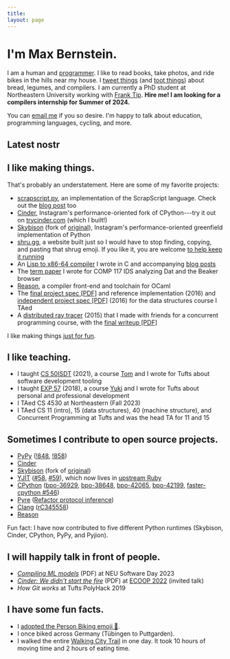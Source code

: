 ```yaml
---
title:
layout: page
---
```


<a rel="me" style="display:none;" href="https://mastodon.social/@tekknolagi">Mastodon</a>

<h1>I'm Max Bernstein.</h1>

I am a human and [programmer](https://github.com/tekknolagi). I like to read
books, take photos, and ride bikes in the hills near my house. I [tweet
things](https://twitter.com/tekknolagi) (and [toot
things](https://mastodon.social/@tekknolagi)) about bread, legumes, and
compilers. I am currently a PhD student at Northeastern University working with
[Frank Tip](http://www.franktip.org/). **Hire me! I am looking for a compilers
internship for Summer of 2024.**

You can [email me](mailto:contact@bernsteinbear.com) if you so desire. I'm
happy to talk about education, programming languages, cycling, and more.

## Latest nostr

<div id="nostr-container"><ul></ul></div>

<script type="text/javascript">
const relay = "wss://offchain.pub";
const socket = new WebSocket(relay);
const pubkey =
  "ff6560d3d0c180d8be922541650ca53debdfa50d10d30d05e1320c0a04b64584";
const messages = [];

function subscribe(pubkey) {
  const filter = {
    authors: [pubkey],
  };
  const subscription = ["REQ", "my-sub", filter];
  socket.send(JSON.stringify(subscription));
}

function escapeHTML(unsafeText) {
  // https://stackoverflow.com/a/48054293/569183
  const div = document.createElement("div");
  div.innerText = unsafeText;
  return div.innerHTML;
}

function renderMessages(messages) {
  const list = document.createElement("ul");
  list.setAttribute("style", "list-style-type: none; padding-left: 0px; padding-bottom: 10px;");
  for (const message of messages) {
    const text = message.content;
    const date = new Date(message.created_at * 1000);
    const date_str = date.toLocaleDateString("en-US");
    const time_str = date.toLocaleTimeString("en-US");
    const element = document.createElement("li");
    element.innerText = `${text}\n  ${time_str} on ${date_str}`;
    element.setAttribute("style", "padding-bottom: 10px;");
    list.appendChild(element);
  }
  const old_list = document.querySelector("#nostr-container ul");
  document.querySelector("#nostr-container").replaceChild(list, old_list);
}

socket.addEventListener("open", function (event) {
  subscribe(pubkey);
});

socket.addEventListener("message", function (event) {
  const message_data_json = event.data;
  const message_data = JSON.parse(message_data_json);
  if (!(message_data instanceof Array)) {
    console.log("Invalid message: expected Array", message_data);
    return;
  }
  if (message_data.length < 2) {
    console.log("Invalid message: too short", message_data);
    return;
  }
  const message_type = message_data[0];
  if (message_type !== "EVENT") {
    // Can ignore EOSE... for now? TODO: do we need to re-open a sub?
    return;
  }
  if (message_data.length !== 3) {
    console.log("Invalid EVENT message: too short", message_data);
    return;
  }
  const event_data = message_data[2];
  if (event_data.kind !== 1) {
    // Ignore non text-note kinds for now
    return;
  }
  messages.push(event_data);
  messages.sort((a, b) => b.created_at - a.created_at);
  renderMessages(messages.slice(0, 5));
});
</script>

## I like making things.

That's probably an understatement. Here are some of my favorite projects:

* [scrapscript.py](https://github.com/tekknolagi/scrapscript), an
  implementation of the ScrapScript language. Check out the [blog
  post](/blog/scrapscript) too
* [Cinder](https://github.com/facebookincubator/cinder), Instagram's
  performance-oriented fork of CPython---try it out on
  [trycinder.com](https://trycinder.com) (which I built!)
* [Skybison](https://github.com/tekknolagi/skybison) (fork of
  [original](https://github.com/facebookexperimental/skybison)), Instagram's
  performance-oriented greenfield implementation of Python
* [shru.gg](https://shru.gg), a website built just so I would have to stop
  finding, copying, and pasting that shrug emoji. If you like it, you are
  welcome [to help keep it running](https://github.com/sponsors/tekknolagi)
* An [Lisp to x86-64 compiler](https://github.com/tekknolagi/ghuloum) I wrote
  in C and accompanying [blog posts](/blog/lisp/)
* The [term paper](/dat-paper/) I wrote for COMP 117 IDS
  analyzing Dat and the Beaker browser
* [Reason](https://reasonml.github.io/), a compiler front-end and toolchain for
  OCaml
* The [final project spec [PDF]](/resources/comp15-homework6.pdf)
  and reference implementation (2016) and
  [independent project spec [PDF]](/resources/comp15-independent.pdf)
  (2016) for the data structures course I TAed
* A [distributed ray tracer](https://github.com/TheiaRT/tracer) (2015) that I
  made with friends for a concurrent programming course, with the
  [final writeup [PDF]](/resources/comp50-writeup.pdf)

I like making things [just for fun](https://justforfunnoreally.dev/).

## I like teaching.

* I taught [CS 50ISDT](/isdt/) (2021), a course [Tom](https://tchebb.me/) and I
  wrote for Tufts about software development tooling
* I taught [EXP 57](/excollege/) (2018), a course
  [Yuki](https://yzan424.github.io/) and I wrote for Tufts about personal and
  professional development
* I TAed CS 4530 at Northeastern (Fall 2023)
* I TAed CS 11 (intro), 15 (data structures), 40 (machine structure), and
  Concurrent Programming at Tufts and was the head TA for 11 and 15

## Sometimes I contribute to open source projects.

* [PyPy](https://www.pypy.org/)
  ([!848](https://foss.heptapod.net/pypy/pypy/-/merge_requests/848),
  [!858](https://foss.heptapod.net/pypy/pypy/-/merge_requests/858))
* [Cinder](https://github.com/facebookincubator/cinder)
* [Skybison](https://github.com/tekknolagi/skybison)
  (fork of [original](https://github.com/facebookexperimental/skybison))
* [YJIT](https://github.com/Shopify/ruby)
  ([#58](https://github.com/Shopify/ruby/pull/58),
   [#59](https://github.com/Shopify/ruby/pull/59)),
  which now lives in [upstream Ruby](https://github.com/ruby/ruby)
* [CPython](https://www.python.org/)
  ([bpo-36929](https://github.com/python/cpython/pull/13392),
  [bpo-38648](https://github.com/python/cpython/pull/17002),
  [bpo-42065](https://github.com/python/cpython/pull/19940),
  [bpo-42199](https://github.com/python/cpython/pull/23031),
  [faster-cpython #546](https://github.com/faster-cpython/ideas/issues/546))
* [Pyre](https://pyre-check.org/)
  ([Refactor protocol inference](https://github.com/facebook/pyre-check/commit/f14577db5940c0b4087fffe209786cd4075f37df))
* [Clang](https://clang.llvm.org/)
  ([rC345558](https://reviews.llvm.org/rC345558))
* [Reason](https://github.com/facebook/reason)

Fun fact: I have now contributed to five different Python runtimes (Skybison,
Cinder, CPython, PyPy, and Pyjion).

## I will happily talk in front of people.

* [*Compiling ML models*](/assets/img/compiling-ml-models.pdf) (PDF) at NEU Software Day 2023
* [*Cinder: We didn't start the fire*](/assets/img/ecoop2022.pdf) (PDF) at [ECOOP 2022](https://2022.ecoop.org/details/ICOOOLPS-2022-papers/5/Cinder-We-didn-t-start-the-fire) (invited talk)
* *How Git works* at Tufts PolyHack 2019

## I have some fun facts.

* I [adopted the Person Biking emoji 🚴](https://twitter.com/unicode/status/1341803011501223936).
* I once biked across Germany (Tübingen to Puttgarden).
* I walked the entire [Walking City Trail](https://www.bostontrails.org/) in
  one day. It took 10 hours of moving time and 2 hours of eating time.
